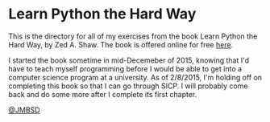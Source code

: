 # Learn Python the Hard Way
This is the directory for all of my exercises from the book
Learn Python the Hard Way, by Zed A. Shaw. The book is offered online for free
[here](http://learnpythonthehardway.org/book/).

I started the book sometime in mid-Decemeber of 2015, knowing that I'd have
to teach myself programming before I would be able to get into a computer
science program at a university. As of 2/8/2015, I'm holding off on completing
this book so that I can go through SICP. I will probably come back and do some 
more after I complete its first chapter.

[@JMBSD](https://twitter.com/JMBSD/)

